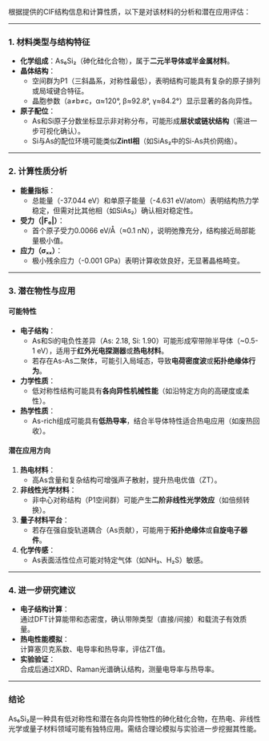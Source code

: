 根据提供的CIF结构信息和计算性质，以下是对该材料的分析和潜在应用评估：

---

### **1. 材料类型与结构特征**
- **化学组成**：As₆Si₂（砷化硅化合物），属于**二元半导体或半金属材料**。
- **晶体结构**：
  - 空间群为P1（三斜晶系，对称性最低），表明结构可能具有复杂的原子排列或局域键合特征。
  - 晶胞参数（a≠b≠c，α≈120°, β≈92.8°, γ≈84.2°）显示显著的各向异性。
- **原子配位**：
  - As和Si原子分数坐标显示非对称分布，可能形成**层状或链状结构**（需进一步可视化确认）。
  - Si与As的配位环境可能类似**Zintl相**（如SiAs₂中的Si-As共价网络）。

---

### **2. 计算性质分析**
- **能量指标**：
  - 总能量（-37.044 eV）和单原子能量（-4.631 eV/atom）表明结构热力学稳定，但需对比其他相（如SiAs₂）确认相对稳定性。
- **受力（|F₀|）**：
  - 首个原子受力0.0066 eV/Å（≈0.1 nN），说明弛豫充分，结构接近局部能量极小值。
- **应力（σₓₓ）**：
  - 极小残余应力（-0.001 GPa）表明计算收敛良好，无显著晶格畸变。

---

### **3. 潜在物性与应用**
#### **可能特性**
- **电子结构**：
  - As和Si的电负性差异（As: 2.18, Si: 1.90）可能形成窄带隙半导体（~0.5-1 eV），适用于**红外光电探测器**或**热电材料**。
  - 若存在As-As二聚体，可能引入局域态，导致**电荷密度波**或**拓扑绝缘体行为**。
- **力学性质**：
  - 低对称性结构可能具有**各向异性机械性能**（如沿特定方向的高硬度或柔性）。
- **热学性质**：
  - As-rich组成可能具有**低热导率**，结合半导体特性适合热电应用（如废热回收）。

#### **潜在应用方向**
1. **热电材料**：  
   - 高As含量和复杂结构可增强声子散射，提升热电优值（ZT）。
2. **非线性光学材料**：  
   - 非中心对称结构（P1空间群）可能产生**二阶非线性光学效应**（如倍频转换）。
3. **量子材料平台**：  
   - 若存在强自旋轨道耦合（As贡献），可能用于**拓扑绝缘体**或**自旋电子器件**。
4. **化学传感**：  
   - As表面活性位点可能对特定气体（如NH₃、H₂S）敏感。

---

### **4. 进一步研究建议**
- **电子结构计算**：  
  通过DFT计算能带和态密度，确认带隙类型（直接/间接）和载流子有效质量。
- **热电性能模拟**：  
  计算塞贝克系数、电导率和热导率，评估ZT值。
- **实验验证**：  
  合成后通过XRD、Raman光谱确认结构，测量电导率与热导率。

---

### **结论**
As₆Si₂是一种具有低对称性和潜在各向异性物性的砷化硅化合物，在热电、非线性光学或量子材料领域可能有独特应用。需结合理论模拟与实验进一步挖掘其性能。